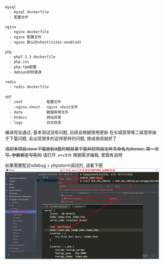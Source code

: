 ```
mysql
  - mysql dockerfile
  - 配置文件

nginx 
  - nginx dockerfile
  - nginx 配置文件
  - nginx 默认的vhost(sites-enabled)

php
  - php7.1.3 dockerfile
  - php.ini
  - php-fpm配置
  - debian的阿里源

redis
  - redis dockerfile

opt
  - conf           配置文件
    -nginx.vhost   nginx vhost文件
  - data           数据库等文件
  - htdocs         网站目录
  - logs           日志目录
```

编译完全通过, 基本测试没有问题, 后续会根据使用更新
在长城宽带等二级宽带由于下载问题, 会出现很多的这样那样的问题, 换成电信就好了

~~请把本项目clone下载放到d盘的根目录下面并把项目文件夹命名为docker, 第一次写, 参数都是写死的~~
请打开`.env文件` 根据需求编辑, 里面有说明

如果需要配合xdebug + phpstorm调试的, 请看下图
![](phpstorm.jpg)
